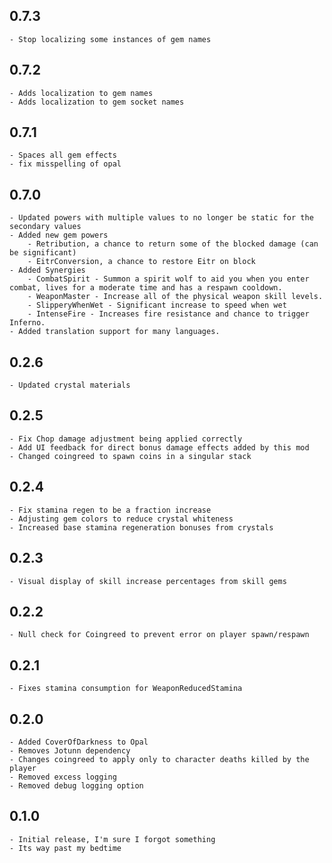  **0.7.3**
 ---
 ```
 - Stop localizing some instances of gem names
 ```

 **0.7.2**
 ---
 ```
 - Adds localization to gem names
 - Adds localization to gem socket names
 ```

 **0.7.1**
 ---
 ```
 - Spaces all gem effects
 - fix misspelling of opal
 ```

 **0.7.0**
---
```
- Updated powers with multiple values to no longer be static for the secondary values
- Added new gem powers
	- Retribution, a chance to return some of the blocked damage (can be significant)
	- EitrConversion, a chance to restore Eitr on block
- Added Synergies
	- CombatSpirit - Summon a spirit wolf to aid you when you enter combat, lives for a moderate time and has a respawn cooldown.
	- WeaponMaster - Increase all of the physical weapon skill levels.
	- SlipperyWhenWet - Significant increase to speed when wet
	- IntenseFire - Increases fire resistance and chance to trigger Inferno.
- Added translation support for many languages.
```

 **0.2.6**
---
```
- Updated crystal materials
```

 **0.2.5**
---
```
- Fix Chop damage adjustment being applied correctly
- Add UI feedback for direct bonus damage effects added by this mod
- Changed coingreed to spawn coins in a singular stack
```

 **0.2.4**
---
```
- Fix stamina regen to be a fraction increase
- Adjusting gem colors to reduce crystal whiteness
- Increased base stamina regeneration bonuses from crystals
```

 **0.2.3**
---
```
- Visual display of skill increase percentages from skill gems
```

 **0.2.2**
---
```
- Null check for Coingreed to prevent error on player spawn/respawn
```

 **0.2.1**
---
```
- Fixes stamina consumption for WeaponReducedStamina
```

 **0.2.0**
---
```
- Added CoverOfDarkness to Opal
- Removes Jotunn dependency
- Changes coingreed to apply only to character deaths killed by the player
- Removed excess logging
- Removed debug logging option
```

 **0.1.0**
---
```
- Initial release, I'm sure I forgot something
- Its way past my bedtime
```